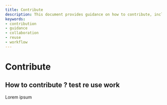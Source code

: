```yaml
---
title: Contribute
description: This document provides guidance on how to contribute, including steps for reuse and collaborative work.
keywords:
- contribution
- guidance
- collaboration
- reuse
- workflow
---
```


# Contribute

## How to contribute ?  test re use work

Lorem ipsum
